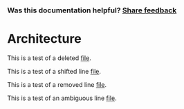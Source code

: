 
### Was this documentation helpful? [Share feedback](https://www.research.net/r/DGDQWXH?src=documentation%2FlearningPath%2Farchitecture)

# Architecture
This is a test of a deleted [file](https://github.com/dotnet/dotnet-monitor/blob/v7.0.1/src/Tools/dotnet-monitor/OutputFormat.cs).

This is a test of a shifted line [file](https://github.com/dotnet/dotnet-monitor/blob/v7.0.1/src/Tools/dotnet-monitor/CollectionRules/Options/CollectionRuleTriggerOptions.cs#L20).

This is a test of a removed line [file](https://github.com/dotnet/dotnet-monitor/blob/v7.0.1/src/Tools/dotnet-monitor/CollectionRules/Options/CollectionRuleTriggerOptions.cs#L1).

This is a test of an ambiguous line [file](https://github.com/dotnet/dotnet-monitor/blob/v7.0.1/src/Tools/dotnet-monitor/CollectionRules/Options/CollectionRuleTriggerOptions.cs#L16).
